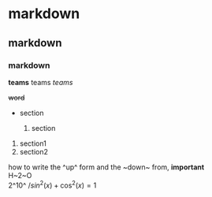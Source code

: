 # markdown
## markdown
### markdown

**teams**
teams
*teams*

~~word~~

* section
  
  1. section
1. section1
2. section2
   


how to write the ^up^ form and the  ~down~ from, **important**  
H~2~O  
2^10^
$/sin^2(x) + \cos^2 (x) = 1$
